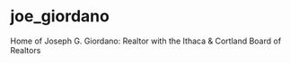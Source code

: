 # joe_giordano
Home of Joseph G. Giordano: Realtor with the Ithaca &amp; Cortland Board of Realtors
